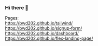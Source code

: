 ### Hi there 👋

<!--
**bwd202/bwd202** is a ✨ _special_ ✨ repository because its `README.md` (this file) appears on your GitHub profile.

Here are some ideas to get you started:

- 🔭 I’m currently working on ...
- 🌱 I’m currently learning ...
- 👯 I’m looking to collaborate on ...
- 🤔 I’m looking for help with ...
- 💬 Ask me about ...
- 📫 How to reach me: ...
- 😄 Pronouns: ...
- ⚡ Fun fact: ...
-->

Pages: <br>
https://bwd202.github.io/tailwind/ <br>
https://bwd202.github.io/signup-form/ <br>
https://bwd202.github.io/dashboard/ <br>
https://bwd202.github.io/flex-landing-page/ <br>
